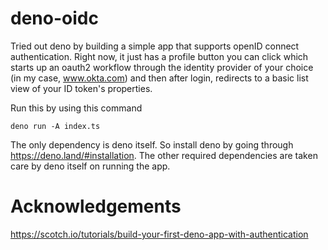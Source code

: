 # deno-oidc
Tried out deno by building a simple app that supports openID connect authentication. Right now, it just has a profile button you can click which starts up an oauth2 workflow through the identity provider of your choice (in my case, www.okta.com) and then after login, redirects to a basic list view of your ID token's properties. 

Run this by using this command
```
deno run -A index.ts
```

The only dependency is deno itself. So install deno by going through https://deno.land/#installation. The other required dependencies are taken care by deno itself on running the app.

# Acknowledgements
https://scotch.io/tutorials/build-your-first-deno-app-with-authentication
